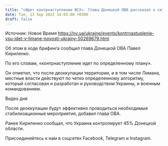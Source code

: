 ```yaml
---
title: "«Идет контрнаступление ВСУ». Глава Донецкой ОВА рассказал о ситуации в Лимане"
date: Tue, 13 Sep 2022 14:03:00 +0300
draft: false
---
```

Источник: Новое Время https://nv.ua/ukraine/events/kontrnastuplenie-vsu-idet-v-limane-novosti-ukrainy-50269679.html


Об этом в ходе брифинга сообщил глава Донецкой ОВА Павел Кириленко.

По его словам, «контрнаступление идет по определенному плану».

Он отметил, что после деоккупации территории, и в том числе Лимана, местные власти действуют по четко определенному алгоритму, который согласован и разработан и руководством Украины, и военным командованием.

 Видео дня   

После деоккупации будут эффективно проводиться необходимые стабилизационные мероприятия, добавил глава ОВА.

Ранее Кириленко сообщал, что Украина контролирует 45% Донецкой области.

Присоединяйтесь к нам в соцсетях Facebook, Telegram и Instagram.
